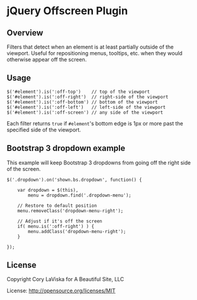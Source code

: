 jQuery Offscreen Plugin
=======================

## Overview

Filters that detect when an element is at least partially outside of the viewport. Useful for repositioning
menus, tooltips, etc. when they would otherwise appear off the screen.

## Usage

    $('#element').is(':off-top')    // top of the viewport
    $('#element').is(':off-right')  // right-side of the viewport
    $('#element').is(':off-bottom') // bottom of the viewport
    $('#element').is(':off-left')   // left-side of the viewport
    $('#element').is(':off-screen') // any side of the viewport

Each filter returns `true` if `#element`'s bottom edge is 1px or more past the specified side of the viewport.

## Bootstrap 3 dropdown example

This example will keep Bootstrap 3 dropdowns from going off the right side of the screen.

    $('.dropdown').on('shown.bs.dropdown', function() {

        var dropdown = $(this),
            menu = dropdown.find('.dropdown-menu');

        // Restore to default position
        menu.removeClass('dropdown-menu-right');

        // Adjust if it's off the screen
        if( menu.is(':off-right') ) {
            menu.addClass('dropdown-menu-right');
        }

    });

## License

Copyright Cory LaViska for A Beautiful Site, LLC

License: http://opensource.org/licenses/MIT